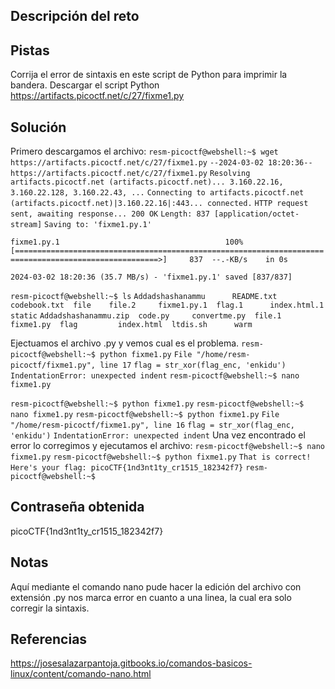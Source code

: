 ## Descripción del reto
## Pistas 
Corrija el error de sintaxis en este script de Python para imprimir la bandera.
Descargar el script Python
https://artifacts.picoctf.net/c/27/fixme1.py

## Solución 

Primero descargamos el archivo: 
`resm-picoctf@webshell:~$ wget https://artifacts.picoctf.net/c/27/fixme1.py`
`--2024-03-02 18:20:36--  https://artifacts.picoctf.net/c/27/fixme1.py`
`Resolving artifacts.picoctf.net (artifacts.picoctf.net)... 3.160.22.16, 3.160.22.128, 3.160.22.43, ...`
`Connecting to artifacts.picoctf.net (artifacts.picoctf.net)|3.160.22.16|:443... connected.`
`HTTP request sent, awaiting response... 200 OK`
`Length: 837 [application/octet-stream]`
`Saving to: 'fixme1.py.1'`

`fixme1.py.1                                     100%[======================================================================================================>]     837  --.-KB/s    in 0s`      

`2024-03-02 18:20:36 (35.7 MB/s) - 'fixme1.py.1' saved [837/837]`

`resm-picoctf@webshell:~$ ls`
`Addadshashanammu      README.txt  codebook.txt  file    file.2     fixme1.py.1  flag.1      index.html.1  static`
`Addadshashanammu.zip  code.py     convertme.py  file.1  fixme1.py  flag         index.html  ltdis.sh      warm`

Ejectuamos el archivo .py y vemos cual es el problema. 
`resm-picoctf@webshell:~$ python fixme1.py`
  `File "/home/resm-picoctf/fixme1.py", line 17`
    `flag = str_xor(flag_enc, 'enkidu')`
`IndentationError: unexpected indent`
`resm-picoctf@webshell:~$ nano fixme1.py`

`resm-picoctf@webshell:~$ python fixme1.py`
`resm-picoctf@webshell:~$ nano fixme1.py`
`resm-picoctf@webshell:~$ python fixme1.py`
  `File "/home/resm-picoctf/fixme1.py", line 16`
    `flag = str_xor(flag_enc, 'enkidu')`
`IndentationError: unexpected indent`
Una vez encontrado el error lo corregimos y ejecutamos el archivo: 
`resm-picoctf@webshell:~$ nano fixme1.py`
`resm-picoctf@webshell:~$ python fixme1.py`
`That is correct! Here's your flag: picoCTF{1nd3nt1ty_cr1515_182342f7}`
`resm-picoctf@webshell:~$` 

## Contraseña obtenida 
picoCTF{1nd3nt1ty_cr1515_182342f7}
## Notas 
Aquí mediante el comando nano pude hacer la edición del archivo con extensión .py nos marca error en cuanto a una linea, la cual era solo corregir la sintaxis.
## Referencias 
https://josesalazarpantoja.gitbooks.io/comandos-basicos-linux/content/comando-nano.html

